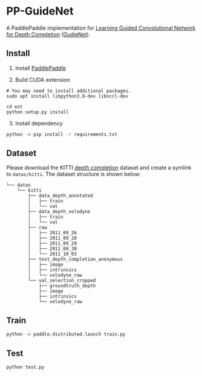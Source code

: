 # PP-GuideNet

A PaddlePaddle implementation for [Learning Guided Convolutional Network for Depth Completion](https://arxiv.org/abs/1908.01238) ([GudieNet](https://github.com/kakaxi314/GuideNet)).


## Install

1. Install [PaddlePaddle](https://www.paddlepaddle.org.cn/)

2. Build CUDA extension

```shell
# You may need to install additional packages.
sudo apt install libpython3.8-dev libnccl-dev

cd ext
python setup.py install
```

3. Install dependency

```bash
python -m pip install -r requirements.txt
```

## Dataset

Please download the KITTI [depth completion](http://www.cvlibs.net/datasets/kitti/eval_depth.php?benchmark=depth_completion) dataset and create a symlink to `datas/kitti`. The dataset structure is shown below:

```
└── datas
    └── kitti
        ├── data_depth_annotated
        │   ├── train
        │   └── val
        ├── data_depth_velodyne
        │   ├── train
        │   └── val
        ├── raw
        │   ├── 2011_09_26
        │   ├── 2011_09_28
        │   ├── 2011_09_29
        │   ├── 2011_09_30
        │   └── 2011_10_03
        ├── test_depth_completion_anonymous
        │   ├── image
        │   ├── intrinsics
        │   └── velodyne_raw
        └── val_selection_cropped
            ├── groundtruth_depth
            ├── image
            ├── intrinsics
            └── velodyne_raw
```

## Train

```bash
python -m paddle.distributed.launch train.py
```

## Test

```bash
python test.py
```
